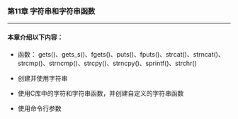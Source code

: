 ### 第11章 字符串和字符串函数
----

#### 本章介绍以下内容：

* 函数： gets()、gets_s()、fgets()、puts()、fputs()、strcat()、strncat()、
strcmp()、strncmp()、strcpy()、strncpy()、sprintf()、strchr()

* 创建并使用字符串

* 使用C库中的字符和字符串函数，并创建自定义的字符串函数

* 使用命令行参数
